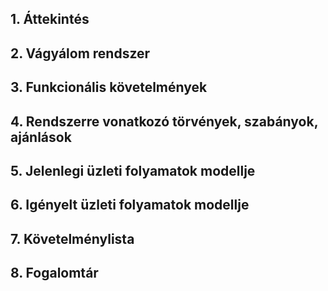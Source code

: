 ## 1. Áttekintés

## 2. Vágyálom rendszer

## 3. Funkcionális követelmények

## 4. Rendszerre vonatkozó törvények, szabányok, ajánlások

## 5. Jelenlegi üzleti folyamatok modellje

## 6. Igényelt üzleti folyamatok modellje

## 7. Követelménylista

## 8. Fogalomtár

